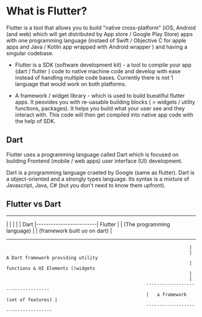 # What is Flutter?

Flutter is a tool that allows you to build "native cross-platform" (iOS, Android (and web) which will get distributed by App store / Google Play Store) apps with one programming language (instaed of Swift /  Objective C for apple apps and Java / Kotlin app wrapped with Android wrapper ) and having a singular codebase.

- Flutter is a SDK (software development kit) - a tool to compile your app (dart / flutter ) code to native machine code and develop with ease instead of handling multiple code bases. Currently there is not 1 language that would work on both platforms.

- A framework / widget library - which is used to build bueatiful flutter apps. It peovides you with re-uasable building blocks ( = widgets / utility functions, packages). It helps you build what your user see and they interact with. This code will then get compiled into native app code with the help of SDK.

## Dart

Flutter uses a programming language called Dart which is focused on building Frontend (mobile / web apps) user interface (UI) development.

Dart is a programming language craeted by Google (same as flutter). Dart is a object-oriented and a strongly types language. Its syntax is a mixture of Javascript, Java, C# (but you don't need to know them upfront). 

## Flutter vs Dart
------------------------------                          ---------------------------------  
|                             |                         |                               |
|            Dart             |-------------------------|            Flutter            |
| (The programming language)  |                         |  (framework built uo on dart) |
-------------------------------                         ---------------------------------
                                                                        |
                                                                        | A Dart framework providing utility
                                                                        |  functions & UI Elements ()widgets
                                                                        |
                                                                        |
                                                        ----------------------------------  
                                                        |   a framework (set of features) |
                                                        -----------------------------------
